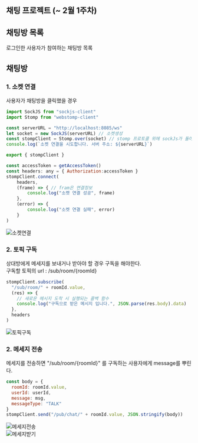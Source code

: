## 채팅 프로젝트 (~ 2월 1주차)

## 채팅방 목록

로그인한 사용자가 참여하는 채팅방 목록

## 채팅방

### 1. 소켓 연결

사용자가 채팅방을 클릭했을 경우

```javascript
import SockJS from "sockjs-client"
import Stomp from "webstomp-client"

const serverURL = "http://localhost:8085/ws"
let socket = new SockJS(serverURL) // 소켓생성
const stompClient = Stomp.over(socket) // stomp 프로토콜 위에 sockJs가 돌아가도록해줌
console.log(`소켓 연결을 시도합니다. 서버 주소: ${serverURL}`)

export { stompClient }
```

```javascript
const accessToken = getAccessToken()
const headers: any = { Authorization:accessToken }
stompClient.connect(
    headers,
    (frame) => { // fram은 연결정보
        console.log("소켓 연결 성공", frame)
    },
    (error) => {
        console.log("소켓 연결 실패", error)
    }
)
```

![소켓연결]()

### 2. 토픽 구독

상대방에게 메세지를 보내거나 받아야 할 경우 구독을 해야한다.
<br>
구독할 토픽의 url : /sub/room/{roomId}

```javascript
stompClient.subscribe(
  "/sub/room/" + roomId.value,
  (res) => {
    // 새로운 메시지 도착 시 실행되는 콜백 함수
    console.log("구독으로 받은 메시지 입니다.", JSON.parse(res.body).data)
  },
  headers
)
```

![토픽구독]()

### 2. 메세지 전송

메세지를 전송하면 "/sub/room/{roomId}" 를 구독하는 사용자에게 message를 뿌린다.

```javascript
const body = {
  roomId: roomId.value,
  userId: userId,
  message: msg,
  messageType: "TALK"
}
stompClient.send("/pub/chat/" + roomId.value, JSON.stringify(body))
```

![메세지전송]()<br>
![메세지받기]()
